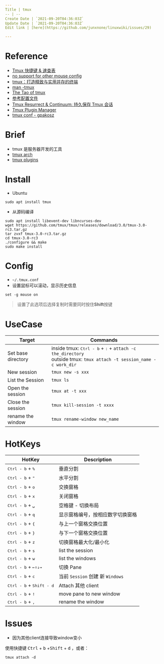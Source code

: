 ```yaml
---
Title | tmux
-- | --
Create Date | `2021-09-20T04:36:03Z`
Update Date | `2021-09-20T04:36:03Z`
Edit link | [here](https://github.com/junxnone/linuxwiki/issues/29)

---
```


# Reference
- [Tmux 快捷键 & 速查表](https://blog.csdn.net/xiaxuesong666/article/details/80579945) 
- [no support for other mouse config](https://superuser.com/questions/210125/scroll-shell-output-with-mouse-in-tmux)
- [tmux：打造精致与实用并存的终端](https://segmentfault.com/a/1190000008188987)
- [man -tmux](http://man.openbsd.org/OpenBSD-current/man1/tmux.1)
- [The Tao of tmux](https://leanpub.com/the-tao-of-tmux/read#leanpub-auto-creating-windows)
- [参考配置文件](https://github.com/einverne/dotfiles/blob/master/tmux/.tmux.conf)
- [Tmux Resurrect & Continuum: 持久保存 Tmux 会话](https://linuxtoy.org/archives/tmux-resurrect-and-continuum.html)
- [Tmux Plugin Manager](https://github.com/tmux-plugins/tpm)
- [tmux conf - gpakosz](https://github.com/gpakosz/.tmux)

# Brief
- tmux 是服务器开发的工具
- [tmux arch](./tmux_arch)
- [tmux plugins](./tmux_plugins)

# Install
- Ubuntu
```
sudo apt install tmux
```
- 从源码编译
```
sudo apt install libevent-dev libncurses-dev
wget https://github.com/tmux/tmux/releases/download/3.0/tmux-3.0-rc3.tar.gz
tar zvxf tmux-3.0-rc3.tar.gz
cd tmux-3.0-rc3
./configure && make
sudo make install
```

# Config
- `~/.tmux.conf`
- 设置鼠标可以滚动，显示历史信息
```
set -g mouse on 
```
> 设置了此选项后选择复制时需要同时按住**Shift**按键


# UseCase

Target | Commands
-- | --
Set base directory | inside tmux: <kbd>Ctrl - b</kbd>  + <kbd>:</kbd> + `attach -c the_directory` <br>outside tmux: `tmux attach -t session_name -c work_dir`
New session | `tmux new -s xxx`
List the Session  |  `tmux ls`
Open the session | `tmux at -t xxx`
Close the session | `tmux kill-session -t xxxx`
rename the window | `tmux rename-window new_name`

# HotKeys

HotKey | Description
-- | --
<kbd>Ctrl - b</kbd>  + <kbd>%</kbd> | 垂直分割
<kbd>Ctrl - b</kbd>  + <kbd>"</kbd> | 水平分割
<kbd>Ctrl - b</kbd>  + <kbd>o</kbd> | 交换窗格
<kbd>Ctrl - b</kbd>  + <kbd>x</kbd> | 关闭窗格
<kbd>Ctrl - b</kbd>  + <kbd>⍽</kbd> | 空格键 - 切换布局
<kbd>Ctrl - b</kbd>  + <kbd>q</kbd> | 显示窗格编号，按相应数字切换窗格
<kbd>Ctrl - b</kbd>  + <kbd>{</kbd> | 与上一个窗格交换位置
<kbd>Ctrl - b</kbd>  + <kbd>}</kbd> | 与下一个窗格交换位置
<kbd>Ctrl - b</kbd>  + <kbd>z</kbd> | 切换窗格最大化/最小化
<kbd>Ctrl - b</kbd>  + <kbd>s</kbd> | list the session
<kbd>Ctrl - b</kbd>  + <kbd>w</kbd> | list the windows
<kbd>Ctrl - b</kbd>  + <kbd>←↑↓→</kbd> | 切换 Pane
<kbd>Ctrl - b</kbd>  + <kbd>c</kbd> |  当前 `Session` 创建 新 `Windows` 
<kbd>Ctrl - b</kbd>  + <kbd>Shift - d</kbd>   | Attach 其他 client
<kbd>Ctrl - b</kbd>  + <kbd>!</kbd> | move pane to new window
<kbd>Ctrl - b</kbd>  + <kbd>,</kbd> | rename the  window

# Issues
- 因为其他client连接导致window变小

使用快捷键  <kbd>Ctrl</kbd> + <kbd>b</kbd> +<kbd>Shift</kbd> + <kbd>d</kbd> ，或者：
```
tmux attach -d
```
